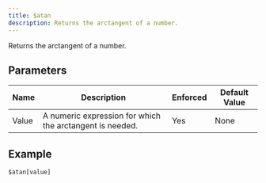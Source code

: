 ```yaml
---
title: $atan
description: Returns the arctangent of a number.
---
```


Returns the arctangent of a number.
## Parameters
| Name  |                       Description                        | Enforced | Default Value |
|-------|----------------------------------------------------------|----------|---------------|
| Value | A numeric expression for which the arctangent is needed. | Yes      | None          |
## Example
```
$atan[value]
```
